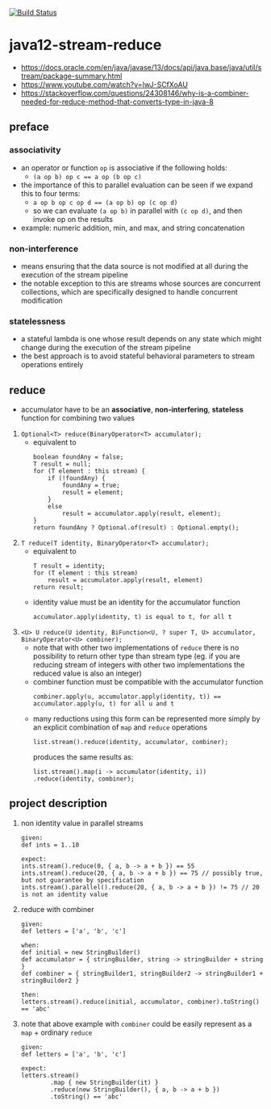 [![Build Status](https://travis-ci.com/mtumilowicz/java12-stream-reduce.svg?branch=master)](https://travis-ci.com/mtumilowicz/java12-stream-reduce)
# java12-stream-reduce

* https://docs.oracle.com/en/java/javase/13/docs/api/java.base/java/util/stream/package-summary.html
* https://www.youtube.com/watch?v=IwJ-SCfXoAU
* https://stackoverflow.com/questions/24308146/why-is-a-combiner-needed-for-reduce-method-that-converts-type-in-java-8

## preface
### associativity
* an operator or function `op` is associative if the following holds:
    * `(a op b) op c == a op (b op c)`
* the importance of this to parallel evaluation can be seen if we expand this to four terms:
     * `a op b op c op d == (a op b) op (c op d)`
     * so we can evaluate `(a op b)` in parallel with `(c op d)`, and then invoke op on the results
* example: numeric addition, min, and max, and string concatenation

### non-interference
* means ensuring that the data source is not modified at all during the execution of the stream pipeline
* the notable exception to this are streams whose sources are concurrent collections, which are specifically 
designed to handle concurrent modification

### statelessness
* a stateful lambda is one whose result depends on any state which might change during the execution of the 
stream pipeline
* the best approach is to avoid stateful behavioral parameters to stream operations entirely

## reduce
* accumulator have to be an **associative**, **non-interfering**, **stateless** function for combining two values
1. `Optional<T> reduce(BinaryOperator<T> accumulator);`
    * equivalent to
        ```
        boolean foundAny = false;
        T result = null;
        for (T element : this stream) {
            if (!foundAny) {
                foundAny = true;
                result = element;
            }
            else
                result = accumulator.apply(result, element);
        }
        return foundAny ? Optional.of(result) : Optional.empty();
        ```
1. `T reduce(T identity, BinaryOperator<T> accumulator);`
    * equivalent to
        ```
        T result = identity;
        for (T element : this stream)
            result = accumulator.apply(result, element)
        return result;
        ```
    * identity value must be an identity for the accumulator function
        ```
        accumulator.apply(identity, t) is equal to t, for all t
        ```
1. `<U> U reduce(U identity, BiFunction<U, ? super T, U> accumulator, BinaryOperator<U> combiner);`
    * note that with other two implementations of `reduce` there is no possibility to return other type
    than stream type (eg. if you are reducing stream of integers with other two implementations the reduced value
     is also an integer)
    * combiner function must be compatible with the accumulator function
        ```
        combiner.apply(u, accumulator.apply(identity, t)) == accumulator.apply(u, t) for all u and t
        ```
    * many reductions using this form can be represented more simply by an explicit combination of `map` 
    and `reduce` operations
        ```
        list.stream().reduce(identity, accumulator, combiner);
        ```
        produces the same results as:
        ```
        list.stream().map(i -> accumulator(identity, i)) .reduce(identity, combiner);
        ```
## project description
1. non identity value in parallel streams
    ```
    given:
    def ints = 1..10

    expect:
    ints.stream().reduce(0, { a, b -> a + b }) == 55
    ints.stream().reduce(20, { a, b -> a + b }) == 75 // possibly true, but not guarantee by specification
    ints.stream().parallel().reduce(20, { a, b -> a + b }) != 75 // 20 is not an identity value
    ```
1. reduce with combiner
    ```
    given:
    def letters = ['a', 'b', 'c']

    when:
    def initial = new StringBuilder()
    def accumulator = { stringBuilder, string -> stringBuilder + string }
    def combiner = { stringBuilder1, stringBuilder2 -> stringBuilder1 + stringBuilder2 }

    then:
    letters.stream().reduce(initial, accumulator, combiner).toString() == 'abc'
    ```
1. note that above example with `combiner` could be easily represent as a `map` + ordinary `reduce`
    ```
    given:
    def letters = ['a', 'b', 'c']
    
    expect:
    letters.stream()
            .map { new StringBuilder(it) }
            .reduce(new StringBuilder(), { a, b -> a + b })
            .toString() == 'abc'
    ```